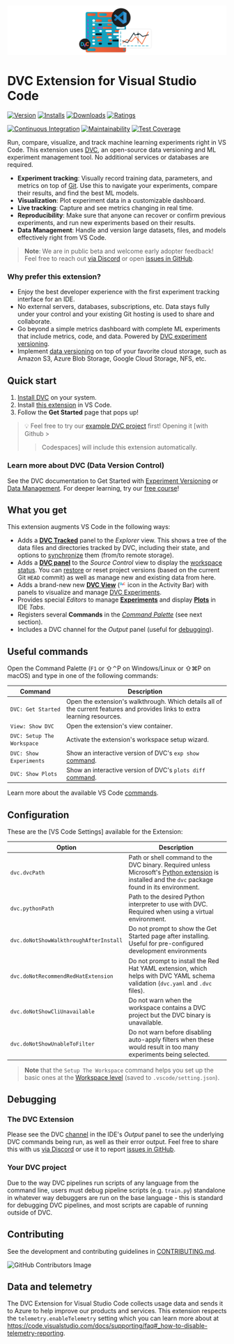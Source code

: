 <img src="https://github.com/iterative/vscode-dvc/blob/preview-banner/extension/resources/repo-banner.svg">

# DVC Extension for Visual Studio Code

[![Version](https://vsmarketplacebadge.apphb.com/version-short/iterative.dvc.svg)](https://https://marketplace.visualstudio.com/items?itemName=Iterative.dvc)
[![Installs](https://vsmarketplacebadge.apphb.com/installs/iterative.dvc.svg)](https://https://marketplace.visualstudio.com/items?itemName=Iterative.dvc)
[![Downloads](https://vsmarketplacebadge.apphb.com/downloads/iterative.dvc.svg)](https://https://marketplace.visualstudio.com/items?itemName=Iterative.dvc)
[![Ratings](https://vsmarketplacebadge.apphb.com/rating-short/iterative.dvc.svg)](https://https://marketplace.visualstudio.com/items?itemName=Iterative.dvc)

[![Continuous Integration](https://github.com/iterative/vscode-dvc/actions/workflows/continuous-integration.yml/badge.svg)](https://github.com/iterative/vscode-dvc/actions/workflows/continuous-integration.yml)
[![Maintainability](https://api.codeclimate.com/v1/badges/fb243c31ea059c0038b2/maintainability)](https://codeclimate.com/repos/608b5886f52398018b00264c/maintainability)
[![Test Coverage](https://api.codeclimate.com/v1/badges/fb243c31ea059c0038b2/test_coverage)](https://codeclimate.com/repos/608b5886f52398018b00264c/test_coverage)

Run, compare, visualize, and track machine learning experiments right in VS
Code. This extension uses [DVC](https://dvc.org/), an open-source data
versioning and ML experiment management tool. No additional services or
databases are required.

- **Experiment tracking**: Visually record training data, parameters, and
  metrics on top of [Git](https://git-scm.com/). Use this to navigate your
  experiments, compare their results, and find the best ML models.
- **Visualization**: Plot experiment data in a customizable dashboard.
- **Live tracking**: Capture and see metrics changing in real time.
- **Reproducibility**: Make sure that anyone can recover or confirm previous
  experiments, and run new experiments based on their results.
- **Data Management**: Handle and version large datasets, files, and models
  effectively right from VS Code.

> **Note**: We are in public beta and welcome early adopter feedback!  
> Feel free to reach out [via Discord] or open [issues in GitHub].
>
> [issues in github]: https://github.com/iterative/vscode-dvc/issues
> [via discord]: https://discord.gg/BGCjJHvDHt

### Why prefer this extension?

- Enjoy the best developer experience with the first experiment tracking
  interface for an IDE.
- No external servers, databases, subscriptions, etc. Data stays fully under
  your control and your existing Git hosting is used to share and collaborate.
- Go beyond a simple metrics dashboard with complete ML experiments that include
  metrics, code, and data. Powered by [DVC experiment
  versioning][dvc experiments].
- Implement [data versioning] on top of your favorite cloud storage, such as
  Amazon S3, Azure Blob Storage, Google Cloud Storage, NFS, etc.

[dvc experiments]:
  https://dvc.org/doc/user-guide/experiment-management/experiments-overview
[data versioning]: https://dvc.org/doc/use-cases/versioning-data-and-model-files

## Quick start

1. [Install DVC](https://dvc.org/doc/install) on your system.
2. Install [this extension] in VS Code.
3. Follow the **Get Started** page that pops up!

> 💡 Feel free to try our [example DVC project] first! Opening it [with Github >
>
> > Codespaces] will include this extension automatically.

[this extension]:
  https://marketplace.visualstudio.com/items?itemName=Iterative.dvc
[example dvc project]: https://github.com/iterative/example-get-started
[with github codespaces]:
  https://docs.github.com/en/codespaces/getting-started/quickstart#creating-your-codespace

### Learn more about DVC (Data Version Control)

See the DVC documentation to Get Started with [Experiment Versioning] or [Data
Management]. For deeper learning, try our [free course]!

[experiment versioning]: https://dvc.org/doc/start/experiments
[data management]: https://dvc.org/doc/start/data-management
[free course]: https://learn.iterative.ai/

<!-- [learn more]: extension/resources/walkthrough/dvc-learn-more.md -->

## What you get

This extension augments VS Code in the following ways:

- Adds a **[DVC Tracked]** panel to the _Explorer_ view. This shows a tree of
  the data files and directories tracked by DVC, including their state, and
  options to [synchronize] them (from/to remote storage).
- Adds a **[DVC panel]** to the _Source Control_ view to display the [workspace
  status]. You can [restore] or reset project versions (based on the current Git
  `HEAD` commit) as well as manage new and existing data from here.
- Adds a brand-new new **[DVC View]** (<img
  src="https://github.com/iterative/vscode-dvc/blob/main/extension/docs/dvc.png"
  alt="DVC logo" style="height: 1em;"/> icon in the Activity Bar) with panels to
  visualize and manage [DVC Experiments].
- Provides special _Editors_ to manage **[Experiments]** and display **[Plots]**
  in IDE _Tabs_.
- Registers several **Commands** in the _[Command Palette]_ (see next section).
- Includes a DVC channel for the _Output_ panel (useful for
  [debugging](#debugging)).

[dvc tracked]: extension/resources/walkthrough/tracked-explorer.md
[synchronize]: https://dvc.org/doc/start/data-management#storing-and-sharing
[dvc panel]: extension/resources/walkthrough/source-control-management.md
[workspace status]:
  https://dvc.org/doc/command-reference/status#local-workspace-status
[restore]: https://dvc.org/doc/start/data-management#switching-between-versions
[dvc view]: extension/resources/walkthrough/view-container.md
[experiments]: extension/resources/walkthrough/experiments-table.md
[plots]: extension/resources/walkthrough/plots.md
[command palette]:
  https://code.visualstudio.com/docs/getstarted/userinterface#_command-palette

## Useful commands

Open the Command Palette (`F1` or ⇧⌃P on Windows/Linux or ⇧⌘P on macOS) and type
in one of the following commands:

| Command                    | Description                                                                                                                 |
| -------------------------- | --------------------------------------------------------------------------------------------------------------------------- |
| `DVC: Get Started`         | Open the extension's walkthrough. Which details all of the current features and provides links to extra learning resources. |
| `View: Show DVC`           | Open the extension's view container.                                                                                        |
| `DVC: Setup The Workspace` | Activate the extension's workspace setup wizard.                                                                            |
| `DVC: Show Experiments`    | Show an interactive version of DVC's `exp show` [command](https://dvc.org/doc/command-reference/exp/show).                  |
| `DVC: Show Plots`          | Show an interactive version of DVC's `plots diff` [command](https://dvc.org/doc/command-reference/plots/diff).              |

Learn more about the available VS Code [commands].

[commands]: extension/resources/walkthrough/command-palette.md

## Configuration

These are the [VS Code Settings] available for the Extension:

| **Option**                             | **Description**                                                                                                                                      |
| -------------------------------------- | ---------------------------------------------------------------------------------------------------------------------------------------------------- |
| `dvc.dvcPath`                          | Path or shell command to the DVC binary. Required unless Microsoft's [Python extension] is installed and the `dvc` package found in its environment. |
| `dvc.pythonPath`                       | Path to the desired Python interpreter to use with DVC. Required when using a virtual environment.                                                   |
| `dvc.doNotShowWalkthroughAfterInstall` | Do not prompt to show the Get Started page after installing. Useful for pre-configured development environments                                      |
| `dvc.doNotRecommendRedHatExtension`    | Do not prompt to install the Red Hat YAML extension, which helps with DVC YAML schema validation (`dvc.yaml` and `.dvc` files).                      |
| `dvc.doNotShowCliUnavailable`          | Do not warn when the workspace contains a DVC project but the DVC binary is unavailable.                                                             |
| `dvc.doNotShowUnableToFilter`          | Do not warn before disabling auto-apply filters when these would result in too many experiments being selected.                                      |

> **Note** that the `Setup The Workspace` command helps you set up the basic
> ones at the [Workspace level] (saved to `.vscode/setting.json`).

[python extension]:
  https://marketplace.visualstudio.com/items?itemName=ms-python.python
[workspace level]:
  https://code.visualstudio.com/docs/getstarted/settings#_workspace-settings

## Debugging

### The DVC Extension

Please see the DVC [channel] in the IDE's _Output_ panel to see the underlying
DVC commands being run, as well as their error output. Feel free to share this
with us [via Discord] or use it to report [issues in GitHub].

[channel]:
  https://code.visualstudio.com/api/extension-capabilities/common-capabilities#output-channel

### Your DVC project

Due to the way DVC pipelines run scripts of any language from the command line,
users must debug pipeline scripts (e.g. `train.py`) standalone in whatever way
debuggers are run on the base language - this is standard for debugging DVC
pipelines, and most scripts are capable of running outside of DVC.

## Contributing

See the development and contributing guidelines in
[CONTRIBUTING.md](CONTRIBUTING.md).

![GitHub Contributors Image](https://contrib.rocks/https://contrib.rocks/image?repo=iterative/vscode-dvc)

## Data and telemetry

The DVC Extension for Visual Studio Code collects usage data and sends it to
Azure to help improve our products and services. This extension respects the
`telemetry.enableTelemetry` setting which you can learn more about at
https://code.visualstudio.com/docs/supporting/faq#_how-to-disable-telemetry-reporting.
